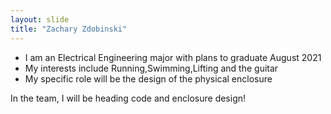 ```yaml
---
layout: slide
title: "Zachary Zdobinski"
---
```


* I am an Electrical Engineering major with plans to graduate August 2021
* My interests include Running,Swimming,Lifting and the guitar
* My specific role will be the design of the physical enclosure


In the team, I will be heading code and enclosure design!

